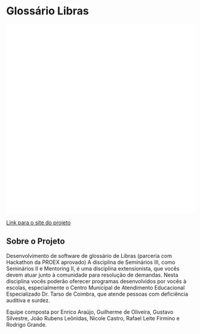# Glossário Libras

<img src="/imgs/logo-glossario-libras-540.png/"/>

[Link para o site do projeto](https://glossario-libras-01ecf9e7ace1.herokuapp.com)

## Sobre o Projeto

Desenvolvimento de software de glossário de Libras (parceria com Hackathon da PROEX aprovado)
A disciplina de Seminários III, como Seminários II e Mentoring II, é uma disciplina extensionista, que vocês devem atuar junto à comunidade para resolução de demandas. Nesta disciplina vocês poderão oferecer programas desenvolvidos por vocês à escolas, especialmente o Centro Municipal de Atendimento Educacional Especializado Dr. Tarso de Coimbra, que atende pessoas com deficiência auditiva e surdez.

Equipe composta por Enrico Araújo, Guilherme de Oliveira, Gustavo Silvestre, João Rubens
Leônidas, Nicole Castro, Rafael Leite Firmino e Rodrigo Grande.
